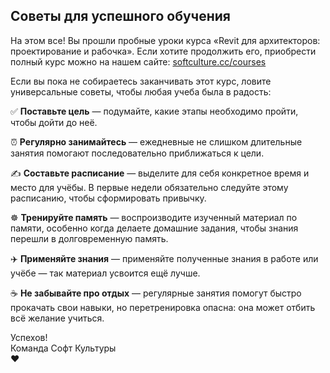 ## Советы для успешного обучения

На этом все! Вы прошли пробные уроки курса «Revit для архитекторов: проектирование и рабочка». Если хотите продолжить его, приобрести полный курс можно на нашем сайте: [softculture.cc/courses](https://softculture.cc/courses)

Если вы пока не собираетесь заканчивать этот курс, ловите универсальные советы, чтобы любая учеба была в радость:

✅ **Поставьте цель** — подумайте, какие этапы необходимо пройти, чтобы дойти до неё.

⏰ **Регулярно занимайтесь** — ежедневные не слишком длительные занятия помогают последовательно приближаться к цели.

✍️ **Составьте расписание** — выделите для себя конкретное время и место для учёбы. В первые недели обязательно следуйте этому расписанию, чтобы сформировать привычку.

☸️ **Тренируйте память** — воспроизводите изученный материал по памяти, особенно когда делаете домашние задания, чтобы знания перешли в долговременную память.

✈️ **Применяйте знания** — применяйте полученные знания в работе или учёбе — так материал усвоится ещё лучше. 

☕ **Не забывайте про отдых** — регулярные занятия помогут быстро прокачать свои навыки, но перетренировка опасна: она может отбить всё желание учиться.

Успехов!  
Команда Софт Культуры  
❤️